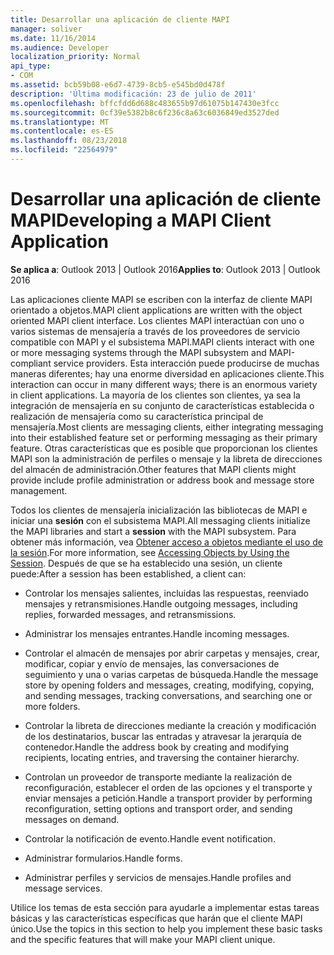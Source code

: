 ```yaml
---
title: Desarrollar una aplicación de cliente MAPI
manager: soliver
ms.date: 11/16/2014
ms.audience: Developer
localization_priority: Normal
api_type:
- COM
ms.assetid: bcb59b08-e6d7-4739-8cb5-e545bd0d478f
description: 'Última modificación: 23 de julio de 2011'
ms.openlocfilehash: bffcfdd6d688c483655b97d61075b147430e3fcc
ms.sourcegitcommit: 0cf39e5382b8c6f236c8a63c6036849ed3527ded
ms.translationtype: MT
ms.contentlocale: es-ES
ms.lasthandoff: 08/23/2018
ms.locfileid: "22564979"
---
```

# <a name="developing-a-mapi-client-application"></a><span data-ttu-id="3b15b-103">Desarrollar una aplicación de cliente MAPI</span><span class="sxs-lookup"><span data-stu-id="3b15b-103">Developing a MAPI Client Application</span></span>

  
  
<span data-ttu-id="3b15b-104">**Se aplica a**: Outlook 2013 | Outlook 2016</span><span class="sxs-lookup"><span data-stu-id="3b15b-104">**Applies to**: Outlook 2013 | Outlook 2016</span></span> 
  
<span data-ttu-id="3b15b-105">Las aplicaciones cliente MAPI se escriben con la interfaz de cliente MAPI orientado a objetos.</span><span class="sxs-lookup"><span data-stu-id="3b15b-105">MAPI client applications are written with the object oriented MAPI client interface.</span></span> <span data-ttu-id="3b15b-106">Los clientes MAPI interactúan con uno o varios sistemas de mensajería a través de los proveedores de servicio compatible con MAPI y el subsistema MAPI.</span><span class="sxs-lookup"><span data-stu-id="3b15b-106">MAPI clients interact with one or more messaging systems through the MAPI subsystem and MAPI-compliant service providers.</span></span> <span data-ttu-id="3b15b-107">Esta interacción puede producirse de muchas maneras diferentes; hay una enorme diversidad en aplicaciones cliente.</span><span class="sxs-lookup"><span data-stu-id="3b15b-107">This interaction can occur in many different ways; there is an enormous variety in client applications.</span></span> <span data-ttu-id="3b15b-108">La mayoría de los clientes son clientes, ya sea la integración de mensajería en su conjunto de características establecida o realización de mensajería como su característica principal de mensajería.</span><span class="sxs-lookup"><span data-stu-id="3b15b-108">Most clients are messaging clients, either integrating messaging into their established feature set or performing messaging as their primary feature.</span></span> <span data-ttu-id="3b15b-109">Otras características que es posible que proporcionan los clientes MAPI son la administración de perfiles o mensaje y la libreta de direcciones del almacén de administración.</span><span class="sxs-lookup"><span data-stu-id="3b15b-109">Other features that MAPI clients might provide include profile administration or address book and message store management.</span></span>
  
<span data-ttu-id="3b15b-110">Todos los clientes de mensajería inicialización las bibliotecas de MAPI e iniciar una **sesión** con el subsistema MAPI.</span><span class="sxs-lookup"><span data-stu-id="3b15b-110">All messaging clients initialize the MAPI libraries and start a **session** with the MAPI subsystem.</span></span> <span data-ttu-id="3b15b-111">Para obtener más información, vea [Obtener acceso a objetos mediante el uso de la sesión](accessing-objects-by-using-the-session.md).</span><span class="sxs-lookup"><span data-stu-id="3b15b-111">For more information, see [Accessing Objects by Using the Session](accessing-objects-by-using-the-session.md).</span></span> <span data-ttu-id="3b15b-112">Después de que se ha establecido una sesión, un cliente puede:</span><span class="sxs-lookup"><span data-stu-id="3b15b-112">After a session has been established, a client can:</span></span>
  
- <span data-ttu-id="3b15b-113">Controlar los mensajes salientes, incluidas las respuestas, reenviado mensajes y retransmisiones.</span><span class="sxs-lookup"><span data-stu-id="3b15b-113">Handle outgoing messages, including replies, forwarded messages, and retransmissions.</span></span>
    
- <span data-ttu-id="3b15b-114">Administrar los mensajes entrantes.</span><span class="sxs-lookup"><span data-stu-id="3b15b-114">Handle incoming messages.</span></span>
    
- <span data-ttu-id="3b15b-115">Controlar el almacén de mensajes por abrir carpetas y mensajes, crear, modificar, copiar y envío de mensajes, las conversaciones de seguimiento y una o varias carpetas de búsqueda.</span><span class="sxs-lookup"><span data-stu-id="3b15b-115">Handle the message store by opening folders and messages, creating, modifying, copying, and sending messages, tracking conversations, and searching one or more folders.</span></span>
    
- <span data-ttu-id="3b15b-116">Controlar la libreta de direcciones mediante la creación y modificación de los destinatarios, buscar las entradas y atravesar la jerarquía de contenedor.</span><span class="sxs-lookup"><span data-stu-id="3b15b-116">Handle the address book by creating and modifying recipients, locating entries, and traversing the container hierarchy.</span></span>
    
- <span data-ttu-id="3b15b-117">Controlan un proveedor de transporte mediante la realización de reconfiguración, establecer el orden de las opciones y el transporte y enviar mensajes a petición.</span><span class="sxs-lookup"><span data-stu-id="3b15b-117">Handle a transport provider by performing reconfiguration, setting options and transport order, and sending messages on demand.</span></span>
    
- <span data-ttu-id="3b15b-118">Controlar la notificación de evento.</span><span class="sxs-lookup"><span data-stu-id="3b15b-118">Handle event notification.</span></span>
    
- <span data-ttu-id="3b15b-119">Administrar formularios.</span><span class="sxs-lookup"><span data-stu-id="3b15b-119">Handle forms.</span></span>
    
- <span data-ttu-id="3b15b-120">Administrar perfiles y servicios de mensajes.</span><span class="sxs-lookup"><span data-stu-id="3b15b-120">Handle profiles and message services.</span></span>
    
<span data-ttu-id="3b15b-121">Utilice los temas de esta sección para ayudarle a implementar estas tareas básicas y las características específicas que harán que el cliente MAPI único.</span><span class="sxs-lookup"><span data-stu-id="3b15b-121">Use the topics in this section to help you implement these basic tasks and the specific features that will make your MAPI client unique.</span></span>
  

